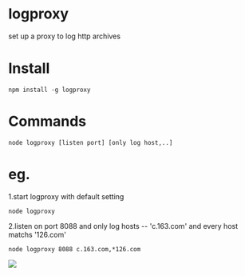 logproxy
========
set up a proxy to log http archives

Install
========
```shell
npm install -g logproxy
````

Commands
=========
```shell
node logproxy [listen port] [only log host,..]
```

eg.
=====
1.start logproxy with default setting
```shell
node logproxy
```
2.listen on port 8088 and only log hosts -- 'c.163.com' and every host matchs '126.com'
```shell
node logproxy 8088 c.163.com,*126.com
```

<img src="https://lh4.googleusercontent.com/-LLOq43DK_9g/UtrewcMwPDI/AAAAAAAAI2o/6k_98Lyk1BI/w954-h551-no/Snip20140119_71.png"/>

